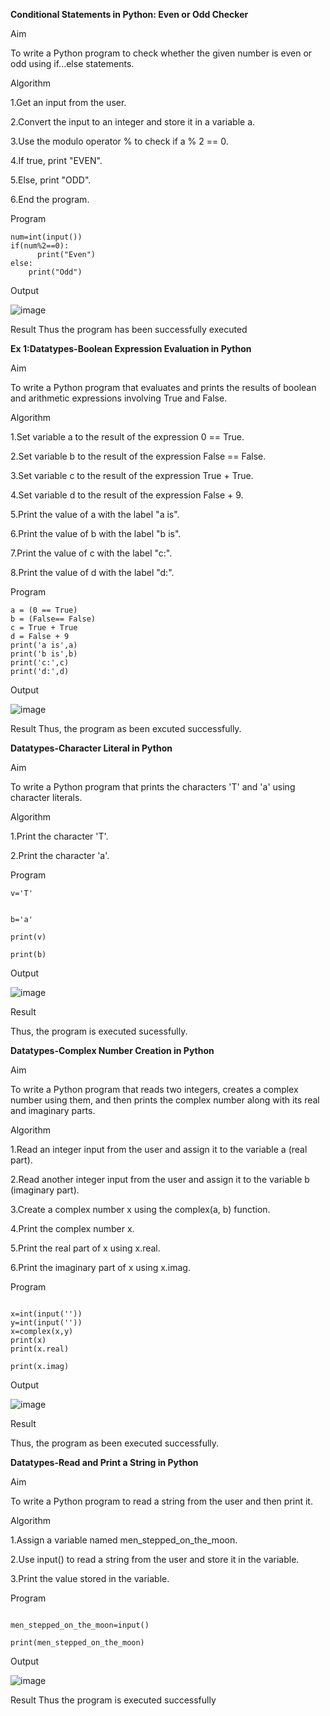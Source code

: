 **Conditional Statements in Python: Even or Odd Checker**

Aim

To write a Python program to check whether the given number is even or odd using if...else statements.

Algorithm

 1.Get an input from the user.

 2.Convert the input to an integer and store it in a variable a.

 3.Use the modulo operator % to check if a % 2 == 0.

 4.If true, print "EVEN".

 5.Else, print "ODD".

 6.End the program.

Program
```
num=int(input())
if(num%2==0):
      print("Even")
else:
    print("Odd")
```

Output

![image](https://github.com/user-attachments/assets/ed3c3e11-9827-4ce4-b227-a57c55d08737)


Result
Thus the program has been successfully executed


**Ex 1:Datatypes-Boolean Expression Evaluation in Python**

Aim

To write a Python program that evaluates and prints the results of boolean and arithmetic expressions involving True and False.



Algorithm

 1.Set variable a to the result of the expression 0 == True.

 2.Set variable b to the result of the expression False == False.

 3.Set variable c to the result of the expression True + True.

 4.Set variable d to the result of the expression False + 9.

 5.Print the value of a with the label "a is".

 6.Print the value of b with the label "b is".

 7.Print the value of c with the label "c:".

 8.Print the value of d with the label "d:".

Program

```
a = (0 == True)
b = (False== False)
c = True + True
d = False + 9
print('a is',a)
print('b is',b)
print('c:',c)
print('d:',d)
```

Output

![image](https://github.com/user-attachments/assets/2298392d-8d30-452b-a905-4c631d972b4f)

Result
Thus, the program as been excuted successfully.

**Datatypes-Character Literal in Python**

Aim

To write a Python program that prints the characters 'T' and 'a' using character literals.



Algorithm

 1.Print the character 'T'.

 2.Print the character 'a'.

Program

```
v='T'


b='a'

print(v)

print(b)

```

Output

![image](https://github.com/user-attachments/assets/60fce170-c2f9-4a3f-af0d-13b0367a32c3)




Result

Thus, the program is executed sucessfully.

**Datatypes-Complex Number Creation in Python**

Aim

To write a Python program that reads two integers, creates a complex number using them, and then prints the complex number along with its real and imaginary parts.



Algorithm

 1.Read an integer input from the user and assign it to the variable a (real part).

 2.Read another integer input from the user and assign it to the variable b (imaginary part).

 3.Create a complex number x using the complex(a, b) function.

 4.Print the complex number x.

 5.Print the real part of x using x.real.

 6.Print the imaginary part of x using x.imag.

Program

```

x=int(input(''))
y=int(input(''))
x=complex(x,y)
print(x)
print(x.real)

print(x.imag)
```
Output

![image](https://github.com/user-attachments/assets/a1f841dd-5fda-45fc-856f-eaf8b8e62864)


Result

Thus, the program as been executed successfully.



**Datatypes-Read and Print a String in Python**


Aim

To write a Python program to read a string from the user and then print it.



Algorithm

 1.Assign a variable named men_stepped_on_the_moon.

 2.Use input() to read a string from the user and store it in the variable.

 3.Print the value stored in the variable.

Program


```

men_stepped_on_the_moon=input()

print(men_stepped_on_the_moon)

```

Output

![image](https://github.com/user-attachments/assets/4808844f-fcdd-4eaf-85df-5e94575cccbd)


Result
Thus the program is executed successfully
